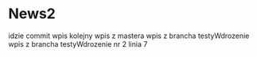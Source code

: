 # News2
idzie commit
wpis kolejny
wpis z mastera
wpis z brancha testyWdrozenie
wpis z brancha testyWdrozenie nr 2
linia 7